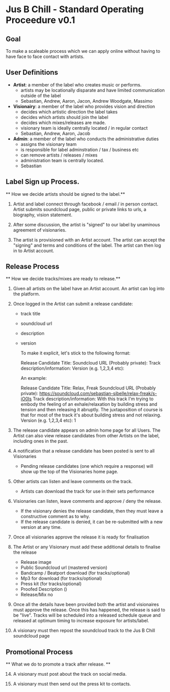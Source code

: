 # Jus B Chill - Standard Operating Proceedure v0.1

## Goal

To make a scaleable process which we can apply online without having to have face to face contact with artists. 

## User Definitions

- **Artist**: a member of the label who creates music or performs. 
 	- artists may be locationally disparate and have limited communication outside of the label 
 	- Sebastian, Andrew, Aaron, Jacon, Andrew Woodgate, Massimo
- **Visionairy**: a member of the label who provides vision and direction
	- decides which artistic direction the label takes
	- decides which artists should join the label
	- decides which mixes/releases are made. 
	- visionary team is ideally centrally located / in regular contact 
	- Sebastian, Andrew, Aaron, Jacob 
- **Admin**: a member of the label who conducts the administrative duties
	- assigns the visionary team
	- is responsible for label adminstration / tax / business etc
	- can remove artists / releases / mixes
	- administration team is centrally located. 
	- Sebastian

## Label Sign up Process.

** How we decide artists should be signed to the label.**

1. Artist and label connect through facebook / email / in person contact.
Artist submits soundcloud page, public or private links to urls, a biography, vision statement. 

2. After some discussion, the artist is "signed" to our label by unaminous agreement of visionaries. 

3. The artist is provisioned with an Artist account. The artist can accept the "signing" and terms and conditions of the label. The artist can then log in to Artist account.

## Release Process 

** How we decide tracks/mixes are ready to release.**

1. Given all artists on the label have an Artist account. An artist can log into the platform.

1. Once logged in the Artist can submit a release candidate:
	- track title
	- soundcloud url
	- description
	- version

		To make it explicit, let's stick to the following format: 

		Release Candidate
		Title: 
		Soundcloud URL (Probably private): 
		Track description/information: 
		Version (e.g. 1,2,3,4 etc): 

		An example:

		Release Candidate
		Title: Relax, Freak
		Soundcloud URL (Probably private): https://soundcloud.com/sebastian-sibelle/relax-freak/s-iO0Is
		Track description/information: With this track I'm trying to embody the feeling of an exhale/relaxation by building stress and tension and then releasing it abruptly. The juxtaposition of course is that for most of the track it's about building stress and not relaxing. 
		Version (e.g. 1,2,3,4 etc): 1


5. The release candidate appears on admin home page for all Users. The Artist can also view release candidates from other Artists on the label, including ones in the past.

6. A notification that a release candidate has been posted is sent to all Visionaries
	- Pending release candidates (one which require a response) will show up the top of the Visionaries home page.
7. Other artists can listen and leave comments on the track.
	- Artists can download the track for use in their sets performance
8. Visionaries can listen, leave comments and approve / deny the release.
	- If the visionary denies the release candidate, then they must leave a constructive comment as to why.
	- If the release candidate is denied, it can be re-submitted with a new version at any time.
10. Once all visionaries approve the release it is ready for finalisation
11. The Artist or any Visionary must add these additional details to finalise the release
 	- Release image
 	- Public Soundcloud url (mastered version)
 	- Bandcamp / Beatport download (for tracks/optional)
 	- Mp3 for download (for tracks/optional)
 	- Press kit (for tracks/optional)
 	- Proofed Description ()
 	- Release/Mix no

12. Once all the details have been provided both the artist and visionaires must approve the release. Once this has happened, the release is said to be "live". Tracks will be scheduled into a released schedule queue and released at optimum timing to increase exposure for artists/label. 

13. A visionary must then repost the soundcloud track to the Jus B Chill soundcloud page

## Promotional Process

** What we do to promote a track after release. **

14. A visionary must post about the track on social media.

14. A visionary must then send out the press kit to contacts.


